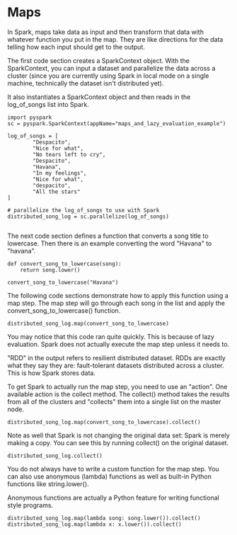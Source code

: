 # Maps
In Spark, maps take data as input and then transform that data with whatever function you put in the map. They are like directions for the data telling how each input should get to the output.

The first code section creates a SparkContext object. With the SparkContext, you can input a dataset and parallelize the data across a cluster (since you are currently using Spark in local mode on a single machine, technically the dataset isn't distributed yet).

It also instantiates a SparkContext object and then reads in the log_of_songs list into Spark.


```
import pyspark
sc = pyspark.SparkContext(appName="maps_and_lazy_evaluation_example")

log_of_songs = [
        "Despacito",
        "Nice for what",
        "No tears left to cry",
        "Despacito",
        "Havana",
        "In my feelings",
        "Nice for what",
        "despacito",
        "All the stars"
]

# parallelize the log_of_songs to use with Spark
distributed_song_log = sc.parallelize(log_of_songs)


```

The next code section defines a function that converts a song title to lowercase. Then there is an example converting the word "Havana" to "havana".

```
def convert_song_to_lowercase(song):
    return song.lower()

convert_song_to_lowercase("Havana")
```

The following code sections demonstrate how to apply this function using a map step. The map step will go through each song in the list and apply the convert_song_to_lowercase() function.

```
distributed_song_log.map(convert_song_to_lowercase)
```
You may notice that this code ran quite quickly. This is because of lazy evaluation. Spark does not actually execute the map step unless it needs to.

"RDD" in the output refers to resilient distributed dataset. RDDs are exactly what they say they are: fault-tolerant datasets distributed across a cluster. This is how Spark stores data.

To get Spark to actually run the map step, you need to use an "action". One available action is the collect method. The collect() method takes the results from all of the clusters and "collects" them into a single list on the master node.

```
distributed_song_log.map(convert_song_to_lowercase).collect()
```

Note as well that Spark is not changing the original data set: Spark is merely making a copy. You can see this by running collect() on the original dataset.

```
distributed_song_log.collect()
```

You do not always have to write a custom function for the map step. You can also use anonymous (lambda) functions as well as built-in Python functions like string.lower().

Anonymous functions are actually a Python feature for writing functional style programs.

```
distributed_song_log.map(lambda song: song.lower()).collect()
distributed_song_log.map(lambda x: x.lower()).collect()
```

